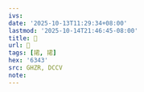 ```yaml
---
ivs:
date: '2025-10-13T11:29:34+08:00'
lastmod: '2025-10-14T21:46:45-08:00'
title: 󰢇
url: 󰢇
tags: [捃, 捃]
hex: '6343'
src: GHZR, DCCV
note:
---
```

